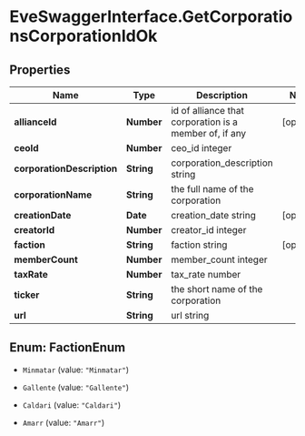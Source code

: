# EveSwaggerInterface.GetCorporationsCorporationIdOk

## Properties
Name | Type | Description | Notes
------------ | ------------- | ------------- | -------------
**allianceId** | **Number** | id of alliance that corporation is a member of, if any | [optional] 
**ceoId** | **Number** | ceo_id integer | 
**corporationDescription** | **String** | corporation_description string | 
**corporationName** | **String** | the full name of the corporation | 
**creationDate** | **Date** | creation_date string | [optional] 
**creatorId** | **Number** | creator_id integer | 
**faction** | **String** | faction string | [optional] 
**memberCount** | **Number** | member_count integer | 
**taxRate** | **Number** | tax_rate number | 
**ticker** | **String** | the short name of the corporation | 
**url** | **String** | url string | 


<a name="FactionEnum"></a>
## Enum: FactionEnum


* `Minmatar` (value: `"Minmatar"`)

* `Gallente` (value: `"Gallente"`)

* `Caldari` (value: `"Caldari"`)

* `Amarr` (value: `"Amarr"`)




